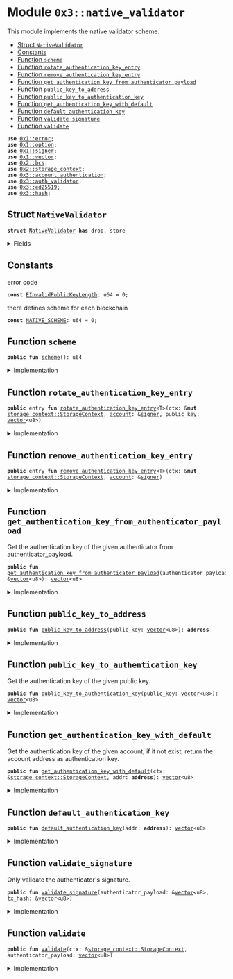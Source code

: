 
<a name="0x3_native_validator"></a>

# Module `0x3::native_validator`

This module implements the native validator scheme.


-  [Struct `NativeValidator`](#0x3_native_validator_NativeValidator)
-  [Constants](#@Constants_0)
-  [Function `scheme`](#0x3_native_validator_scheme)
-  [Function `rotate_authentication_key_entry`](#0x3_native_validator_rotate_authentication_key_entry)
-  [Function `remove_authentication_key_entry`](#0x3_native_validator_remove_authentication_key_entry)
-  [Function `get_authentication_key_from_authenticator_payload`](#0x3_native_validator_get_authentication_key_from_authenticator_payload)
-  [Function `public_key_to_address`](#0x3_native_validator_public_key_to_address)
-  [Function `public_key_to_authentication_key`](#0x3_native_validator_public_key_to_authentication_key)
-  [Function `get_authentication_key_with_default`](#0x3_native_validator_get_authentication_key_with_default)
-  [Function `default_authentication_key`](#0x3_native_validator_default_authentication_key)
-  [Function `validate_signature`](#0x3_native_validator_validate_signature)
-  [Function `validate`](#0x3_native_validator_validate)


<pre><code><b>use</b> <a href="">0x1::error</a>;
<b>use</b> <a href="">0x1::option</a>;
<b>use</b> <a href="">0x1::signer</a>;
<b>use</b> <a href="">0x1::vector</a>;
<b>use</b> <a href="">0x2::bcs</a>;
<b>use</b> <a href="">0x2::storage_context</a>;
<b>use</b> <a href="account_authentication.md#0x3_account_authentication">0x3::account_authentication</a>;
<b>use</b> <a href="auth_validator.md#0x3_auth_validator">0x3::auth_validator</a>;
<b>use</b> <a href="ed25519.md#0x3_ed25519">0x3::ed25519</a>;
<b>use</b> <a href="hash.md#0x3_hash">0x3::hash</a>;
</code></pre>



<a name="0x3_native_validator_NativeValidator"></a>

## Struct `NativeValidator`



<pre><code><b>struct</b> <a href="native_validator.md#0x3_native_validator_NativeValidator">NativeValidator</a> <b>has</b> drop, store
</code></pre>



<details>
<summary>Fields</summary>


<dl>
<dt>
<code>dummy_field: bool</code>
</dt>
<dd>

</dd>
</dl>


</details>

<a name="@Constants_0"></a>

## Constants


<a name="0x3_native_validator_EInvalidPublicKeyLength"></a>

error code


<pre><code><b>const</b> <a href="native_validator.md#0x3_native_validator_EInvalidPublicKeyLength">EInvalidPublicKeyLength</a>: u64 = 0;
</code></pre>



<a name="0x3_native_validator_NATIVE_SCHEME"></a>

there defines scheme for each blockchain


<pre><code><b>const</b> <a href="native_validator.md#0x3_native_validator_NATIVE_SCHEME">NATIVE_SCHEME</a>: u64 = 0;
</code></pre>



<a name="0x3_native_validator_scheme"></a>

## Function `scheme`



<pre><code><b>public</b> <b>fun</b> <a href="native_validator.md#0x3_native_validator_scheme">scheme</a>(): u64
</code></pre>



<details>
<summary>Implementation</summary>


<pre><code><b>public</b> <b>fun</b> <a href="native_validator.md#0x3_native_validator_scheme">scheme</a>(): u64 {
    <a href="native_validator.md#0x3_native_validator_NATIVE_SCHEME">NATIVE_SCHEME</a>
}
</code></pre>



</details>

<a name="0x3_native_validator_rotate_authentication_key_entry"></a>

## Function `rotate_authentication_key_entry`



<pre><code><b>public</b> entry <b>fun</b> <a href="native_validator.md#0x3_native_validator_rotate_authentication_key_entry">rotate_authentication_key_entry</a>&lt;T&gt;(ctx: &<b>mut</b> <a href="_StorageContext">storage_context::StorageContext</a>, <a href="account.md#0x3_account">account</a>: &<a href="">signer</a>, public_key: <a href="">vector</a>&lt;u8&gt;)
</code></pre>



<details>
<summary>Implementation</summary>


<pre><code><b>public</b> entry <b>fun</b> <a href="native_validator.md#0x3_native_validator_rotate_authentication_key_entry">rotate_authentication_key_entry</a>&lt;T&gt;(
    ctx: &<b>mut</b> StorageContext,
    <a href="account.md#0x3_account">account</a>: &<a href="">signer</a>,
    public_key: <a href="">vector</a>&lt;u8&gt;
) {
    // compare newly passed <b>public</b> key <b>with</b> Rooch <b>public</b> key length <b>to</b> ensure it's compatible
    <b>assert</b>!(
        <a href="_length">vector::length</a>(&public_key) == <a href="ed25519.md#0x3_ed25519_public_key_length">ed25519::public_key_length</a>(),
        <a href="_invalid_argument">error::invalid_argument</a>(<a href="native_validator.md#0x3_native_validator_EInvalidPublicKeyLength">EInvalidPublicKeyLength</a>)
    );

    // User can rotate the authentication key arbitrarily, so we do not need <b>to</b> check the new <b>public</b> key <b>with</b> the <a href="account.md#0x3_account">account</a> <b>address</b>.
    <b>let</b> authentication_key = <a href="native_validator.md#0x3_native_validator_public_key_to_authentication_key">public_key_to_authentication_key</a>(public_key);
    <b>let</b> account_addr = <a href="_address_of">signer::address_of</a>(<a href="account.md#0x3_account">account</a>);
    <a href="native_validator.md#0x3_native_validator_rotate_authentication_key">rotate_authentication_key</a>(ctx, account_addr, authentication_key);
}
</code></pre>



</details>

<a name="0x3_native_validator_remove_authentication_key_entry"></a>

## Function `remove_authentication_key_entry`



<pre><code><b>public</b> entry <b>fun</b> <a href="native_validator.md#0x3_native_validator_remove_authentication_key_entry">remove_authentication_key_entry</a>&lt;T&gt;(ctx: &<b>mut</b> <a href="_StorageContext">storage_context::StorageContext</a>, <a href="account.md#0x3_account">account</a>: &<a href="">signer</a>)
</code></pre>



<details>
<summary>Implementation</summary>


<pre><code><b>public</b> entry <b>fun</b> <a href="native_validator.md#0x3_native_validator_remove_authentication_key_entry">remove_authentication_key_entry</a>&lt;T&gt;(ctx: &<b>mut</b> StorageContext, <a href="account.md#0x3_account">account</a>: &<a href="">signer</a>) {
    <a href="account_authentication.md#0x3_account_authentication_remove_authentication_key">account_authentication::remove_authentication_key</a>&lt;<a href="native_validator.md#0x3_native_validator_NativeValidator">NativeValidator</a>&gt;(ctx, <a href="_address_of">signer::address_of</a>(<a href="account.md#0x3_account">account</a>));
}
</code></pre>



</details>

<a name="0x3_native_validator_get_authentication_key_from_authenticator_payload"></a>

## Function `get_authentication_key_from_authenticator_payload`

Get the authentication key of the given authenticator from authenticator_payload.


<pre><code><b>public</b> <b>fun</b> <a href="native_validator.md#0x3_native_validator_get_authentication_key_from_authenticator_payload">get_authentication_key_from_authenticator_payload</a>(authenticator_payload: &<a href="">vector</a>&lt;u8&gt;): <a href="">vector</a>&lt;u8&gt;
</code></pre>



<details>
<summary>Implementation</summary>


<pre><code><b>public</b> <b>fun</b> <a href="native_validator.md#0x3_native_validator_get_authentication_key_from_authenticator_payload">get_authentication_key_from_authenticator_payload</a>(authenticator_payload: &<a href="">vector</a>&lt;u8&gt;): <a href="">vector</a>&lt;u8&gt; {
    <b>let</b> public_key = <a href="ed25519.md#0x3_ed25519_get_public_key_from_authenticator_payload">ed25519::get_public_key_from_authenticator_payload</a>(authenticator_payload);
    <b>let</b> addr = <a href="native_validator.md#0x3_native_validator_public_key_to_address">public_key_to_address</a>(public_key);
    moveos_std::bcs::to_bytes(&addr)
}
</code></pre>



</details>

<a name="0x3_native_validator_public_key_to_address"></a>

## Function `public_key_to_address`



<pre><code><b>public</b> <b>fun</b> <a href="native_validator.md#0x3_native_validator_public_key_to_address">public_key_to_address</a>(public_key: <a href="">vector</a>&lt;u8&gt;): <b>address</b>
</code></pre>



<details>
<summary>Implementation</summary>


<pre><code><b>public</b> <b>fun</b> <a href="native_validator.md#0x3_native_validator_public_key_to_address">public_key_to_address</a>(public_key: <a href="">vector</a>&lt;u8&gt;): <b>address</b> {
    moveos_std::bcs::to_address(<a href="native_validator.md#0x3_native_validator_public_key_to_authentication_key">public_key_to_authentication_key</a>(public_key))
}
</code></pre>



</details>

<a name="0x3_native_validator_public_key_to_authentication_key"></a>

## Function `public_key_to_authentication_key`

Get the authentication key of the given public key.


<pre><code><b>public</b> <b>fun</b> <a href="native_validator.md#0x3_native_validator_public_key_to_authentication_key">public_key_to_authentication_key</a>(public_key: <a href="">vector</a>&lt;u8&gt;): <a href="">vector</a>&lt;u8&gt;
</code></pre>



<details>
<summary>Implementation</summary>


<pre><code><b>public</b> <b>fun</b> <a href="native_validator.md#0x3_native_validator_public_key_to_authentication_key">public_key_to_authentication_key</a>(public_key: <a href="">vector</a>&lt;u8&gt;): <a href="">vector</a>&lt;u8&gt; {
    <b>let</b> bytes = <a href="_singleton">vector::singleton</a>((<a href="native_validator.md#0x3_native_validator_scheme">scheme</a>() <b>as</b> u8));
    <a href="_append">vector::append</a>(&<b>mut</b> bytes, public_key);
    hash::blake2b256(&bytes)
}
</code></pre>



</details>

<a name="0x3_native_validator_get_authentication_key_with_default"></a>

## Function `get_authentication_key_with_default`

Get the authentication key of the given account, if it not exist, return the account address as authentication key.


<pre><code><b>public</b> <b>fun</b> <a href="native_validator.md#0x3_native_validator_get_authentication_key_with_default">get_authentication_key_with_default</a>(ctx: &<a href="_StorageContext">storage_context::StorageContext</a>, addr: <b>address</b>): <a href="">vector</a>&lt;u8&gt;
</code></pre>



<details>
<summary>Implementation</summary>


<pre><code><b>public</b> <b>fun</b> <a href="native_validator.md#0x3_native_validator_get_authentication_key_with_default">get_authentication_key_with_default</a>(ctx: &StorageContext, addr: <b>address</b>): <a href="">vector</a>&lt;u8&gt; {
    <b>let</b> auth_key_option = <a href="account_authentication.md#0x3_account_authentication_get_authentication_key">account_authentication::get_authentication_key</a>&lt;<a href="native_validator.md#0x3_native_validator_NativeValidator">NativeValidator</a>&gt;(ctx, addr);
    <b>if</b> (<a href="_is_some">option::is_some</a>(&auth_key_option)) {
        <a href="_extract">option::extract</a>(&<b>mut</b> auth_key_option)
    }<b>else</b> {
        <a href="native_validator.md#0x3_native_validator_default_authentication_key">default_authentication_key</a>(addr)
    }
}
</code></pre>



</details>

<a name="0x3_native_validator_default_authentication_key"></a>

## Function `default_authentication_key`



<pre><code><b>public</b> <b>fun</b> <a href="native_validator.md#0x3_native_validator_default_authentication_key">default_authentication_key</a>(addr: <b>address</b>): <a href="">vector</a>&lt;u8&gt;
</code></pre>



<details>
<summary>Implementation</summary>


<pre><code><b>public</b> <b>fun</b> <a href="native_validator.md#0x3_native_validator_default_authentication_key">default_authentication_key</a>(addr: <b>address</b>): <a href="">vector</a>&lt;u8&gt; {
    moveos_std::bcs::to_bytes(&addr)
}
</code></pre>



</details>

<a name="0x3_native_validator_validate_signature"></a>

## Function `validate_signature`

Only validate the authenticator's signature.


<pre><code><b>public</b> <b>fun</b> <a href="native_validator.md#0x3_native_validator_validate_signature">validate_signature</a>(authenticator_payload: &<a href="">vector</a>&lt;u8&gt;, tx_hash: &<a href="">vector</a>&lt;u8&gt;)
</code></pre>



<details>
<summary>Implementation</summary>


<pre><code><b>public</b> <b>fun</b> <a href="native_validator.md#0x3_native_validator_validate_signature">validate_signature</a>(authenticator_payload: &<a href="">vector</a>&lt;u8&gt;, tx_hash: &<a href="">vector</a>&lt;u8&gt;) {
    <b>assert</b>!(
        <a href="ed25519.md#0x3_ed25519_verify">ed25519::verify</a>(
            &<a href="ed25519.md#0x3_ed25519_get_signature_from_authenticator_payload">ed25519::get_signature_from_authenticator_payload</a>(authenticator_payload),
            &<a href="ed25519.md#0x3_ed25519_get_public_key_from_authenticator_payload">ed25519::get_public_key_from_authenticator_payload</a>(authenticator_payload),
            tx_hash
        ),
        <a href="auth_validator.md#0x3_auth_validator_error_invalid_authenticator">auth_validator::error_invalid_authenticator</a>()
    );
}
</code></pre>



</details>

<a name="0x3_native_validator_validate"></a>

## Function `validate`



<pre><code><b>public</b> <b>fun</b> <a href="native_validator.md#0x3_native_validator_validate">validate</a>(ctx: &<a href="_StorageContext">storage_context::StorageContext</a>, authenticator_payload: <a href="">vector</a>&lt;u8&gt;)
</code></pre>



<details>
<summary>Implementation</summary>


<pre><code><b>public</b> <b>fun</b> <a href="native_validator.md#0x3_native_validator_validate">validate</a>(ctx: &StorageContext, authenticator_payload: <a href="">vector</a>&lt;u8&gt;) {
    <b>let</b> tx_hash = <a href="_tx_hash">storage_context::tx_hash</a>(ctx);
    <a href="native_validator.md#0x3_native_validator_validate_signature">validate_signature</a>(&authenticator_payload, &tx_hash);

    <b>let</b> auth_key_from_authenticator_payload = <a href="native_validator.md#0x3_native_validator_get_authentication_key_from_authenticator_payload">get_authentication_key_from_authenticator_payload</a>(&authenticator_payload);
    <b>let</b> auth_key_in_account = <a href="native_validator.md#0x3_native_validator_get_authentication_key_with_default">get_authentication_key_with_default</a>(ctx, <a href="_sender">storage_context::sender</a>(ctx));
    <b>assert</b>!(
        auth_key_in_account == auth_key_from_authenticator_payload,
        <a href="auth_validator.md#0x3_auth_validator_error_invalid_account_auth_key">auth_validator::error_invalid_account_auth_key</a>()
    );
}
</code></pre>



</details>
